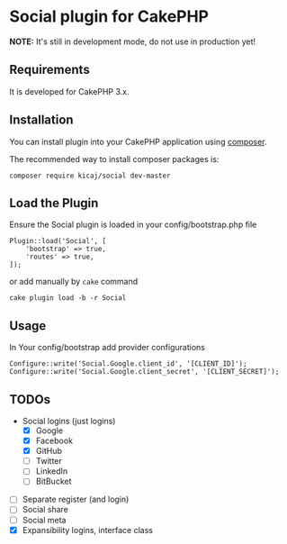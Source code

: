 # Social plugin for CakePHP

**NOTE:** It's still in development mode, do not use in production yet!

## Requirements

It is developed for CakePHP 3.x.

## Installation

You can install plugin into your CakePHP application using [composer](http://getcomposer.org).

The recommended way to install composer packages is:

```
composer require kicaj/social dev-master
```

Load the Plugin
-----------

Ensure the Social plugin is loaded in your config/bootstrap.php file

```
Plugin::load('Social', [
    'bootstrap' => true,
    'routes' => true,
]);
```
or add manually by `cake` command
```
cake plugin load -b -r Social
```

Usage
-----------
In Your config/bootstrap add provider configurations
```
Configure::write('Social.Google.client_id', '[CLIENT_ID]');
Configure::write('Social.Google.client_secret', '[CLIENT_SECRET]');
```

## TODOs

- Social logins (just logins)
  - [x] Google
  - [x] Facebook
  - [x] GitHub
  - [ ] Twitter
  - [ ] LinkedIn
  - [ ] BitBucket
- [ ] Separate register (and login)
- [ ] Social share
- [ ] Social meta
- [x] Expansibility logins, interface class
